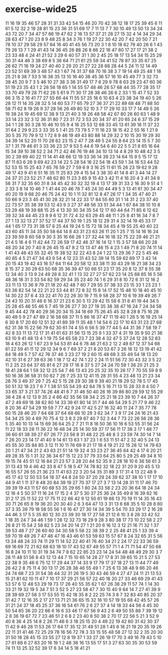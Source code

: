 # exercise-wide25
11
16
19
35
46
57
28
31
31
33
42
54
15
46
20
70
42
38
12
18
17
25
39
45
6
11
61
5
12
32
2
19
28
81
15
23
36
31
51
69
17
7
11
13
7
7
30
10
49
13
50
13
34
24
43
72
20
7
34
47
57
66
19
47
62
2
16
13
57
37
21
28
27
15
32
4
14
34
29
34
28
63
47
1
20
23
8
9
48
25
8
34
3
76
1
19
27
22
30
42
20
7
42
20
50
7
21
78
10
37
29
58
29
57
64
16
40
41
45
56
73
20
3
1
8
10
18
62
79
40
26
6
1
43
79
26
13
7
1
29
41
43
14
36
45
26
88
26
8
66
22
16
47
60
17
27
17
21
38
2
23
33
48
4
24
41
21
52
3
29
6
40
57
31
1
30
2
45
25
18
17
13
54
34
15
25
29
30
31
44
46
3
38
69
8
5
36
64
71
21
61
25
59
34
41
52
78
87
33
35
67
25
26
62
71
16
19
24
27
40
40
2
29
20
21
27
22
28
68
28
44
5
24
11
12
14
49
23
52
51
69
39
3
48
57
43
1
67
74
31
37
68
70
16
38
3
7
19
14
49
25
48
1
18
25
21
8
38
7
53
5
16
36
35
13
10
16
40
38
45
36
57
16
10
45
49
77
3
32
73
38
45
20
9
7
3
5
46
10
27
38
3
36
31
49
17
7
6
29
9
78
8
63
29
23
47
60
36
51
19
23
35
43
1
2
28
56
18
65
1
14
55
57
48
46
26
57
68
44
35
77
28
35
17
33
70
49
79
28
71
62
26
5
61
9
71
30
17
28
38
46
26
6
2
33
1
15
41
7
52
33
66
3
15
2
16
41
77
27
55
66
44
11
55
57
25
18
6
10
63
4
23
38
34
19
40
5
26
28
12
11
14
35
28
32
5
14
60
53
77
65
79
27
36
37
21
22
89
68
48
71
88
50
58
71
62
8
19
26
9
37
28
56
26
49
80
52
10
3
7
17
29
10
33
17
7
14
49
5
26
19
38
24
19
45
69
12
38
9
13
21
40
3
19
26
48
58
42
67
80
26
60
63
1
48
9
33
14
23
32
3
12
36
31
80
7
23
31
72
3
53
20
34
37
41
20
65
24
6
37
15
29
34
1
1
28
30
3
28
10
46
10
55
9
4
16
25
53
12
68
33
45
13
61
39
16
11
37
22
31
64
2
29
9
23
3
33
35
5
1
41
25
73
79
5
7
11
16
23
18
15
42
2
55
16
1
21
9
30
5
35
70
79
9
12
1
72
8
9
46
19
49
43
80
88
14
29
32
2
10
15
30
19
29
30
34
39
14
52
20
11
70
28
62
23
15
2
47
7
28
49
5
24
55
8
64
23
14
15
5
7
30
37
1
31
79
46
61
3
33
36
23
37
9
53
5
44
6
19
54
6
40
22
5
5
21
8
65
16
64
15
34
39
10
38
52
2
34
71
2
42
46
76
19
46
34
10
13
14
4
8
29
10
48
42
3
5
30
2
39
69
40
22
11
14
41
48
66
12
19
33
36
14
39
23
14
64
15
9
5
15
17
12
87
11
63
6
26
9
69
42
23
14
22
5
28
54
16
22
54
18
43
59
1
34
16
53
44
52
52
53
15
15
25
43
7
65
76
59
27
7
59
6
9
3
16
25
11
61
15
26
23
19
62
9
28
49
17
43
9
41
6
51
16
35
11
25
83
29
4
15
54
3
38
30
41
14
8
41
3
44
14
27
24
37
21
23
52
21
7
48
62
80
11
23
3
65
9
15
43
3
42
11
4
16
20
4
3
41
34
8
56
31
7
32
35
60
31
8
34
45
42
30
32
32
19
4
13
17
39
31
33
2
16
30
9
51
4
1
2
33
3
8
14
10
46
7
1
41
44
20
46
78
7
45
24
30
44
49
5
3
13
41
61
30
34
47
40
20
19
9
68
20
46
75
24
42
10
1
11
32
81
12
8
47
26
17
1
34
35
47
40
21
50
66
9
23
3
45
41
30
28
32
21
14
22
33
17
84
55
60
31
1
14
31
2
23
37
40
22
73
57
35
38
39
53
12
43
9
3
27
37
48
56
33
51
34
44
1
67
84
38
10
10
8
53
29
48
19
39
88
15
25
4
13
30
30
34
35
54
12
17
60
44
64
71
85
6
12
62
39
32
34
44
45
23
8
9
6
12
31
72
4
32
63
29
45
48
11
1
25
8
41
18
34
7
8
7
27
1
13
32
13
27
37
52
17
44
37
50
19
1
25
18
12
29
31
4
32
14
19
45
33
17
44
1
65
17
73
31
38
57
8
25
44
19
24
5
15
72
18
34
45
4
19
55
25
40
40
22
43
60
45
11
34
35
50
58
64
14
8
43
31
23
63
26
11
20
1
25
7
15
14
16
16
24
23
39
59
8
60
58
9
30
3
35
16
66
26
1
27
32
44
16
18
32
75
22
29
46
21
21
21
4
5
16
4
6
11
42
44
72
26
59
17
42
46
37
16
14
12
1
15
3
57
58
66
20
28
48
20
34
20
7
40
8
26
45
15
47
8
2
13
13
47
46
15
4
23
1
49
71
8
20
74
11
14
1
41
43
46
43
55
32
45
19
38
52
32
22
43
8
24
1
22
13
29
36
7
22
5
45
46
40
85
4
5
21
47
34
43
9
54
4
12
23
31
43
52
39
14
15
59
62
69
17
3
42
14
20
15
43
19
42
43
16
57
64
11
64
20
58
12
33
38
11
30
43
29
16
21
38
34
23
8
15
37
2
30
29
63
50
68
35
36
39
47
50
66
51
23
17
35
20
8
12
37
8
55
38
12
34
40
3
13
9
24
49
28
8
32
41
1
13
32
27
27
57
62
23
14
25
68
85
16
5
56
48
36
18
31
3
33
54
82
59
29
34
35
23
40
74
1
6
29
31
8
10
72
6
31
12
16
2
33
11
13
13
36
9
79
21
18
20
42
48
7
60
7
29
55
37
38
33
23
15
33
1
23
23
1
63
36
82
54
14
22
21
22
53
44
81
72
8
32
15
8
14
17
52
15
48
10
18
40
45
10
14
30
22
37
6
4
33
22
41
70
22
26
30
19
7
15
9
58
28
37
10
6
19
39
49
26
7
24
43
10
20
31
46
6
16
37
21
23
6
30
5
13
29
42
15
58
6
31
8
41
19
44
34
5
25
28
45
46
55
46
5
7
45
19
26
27
7
30
27
19
35
38
38
47
16
24
7
24
34
58
9
45
44
42
78
40
29
36
20
34
15
34
16
69
75
26
45
45
32
8
28
8
75
16
28
40
49
5
9
27
47
89
2
16
58
68
37
11
5
86
16
37
47
11
19
40
1
26
5
16
19
25
14
6
30
8
17
20
60
12
51
32
41
89
39
11
35
48
1
14
54
6
22
17
10
63
31
23
27
68
62
31
38
15
22
56
79
62
30
61
74
4
55
6
56
5
39
77
44
5
44
31
36
7
58
19
7
42
8
33
11
13
72
17
31
41
61
63
31
56
13
15
25
9
1
33
37
4
31
19
35
9
50
21
36
63
10
9
41
48
13
4
1
19
75
54
65
58
23
7
23
38
4
32
47
5
37
24
12
28
52
83
18
4
63
26
12
1
67
23
9
54
53
81
44
6
78
46
21
63
2
12
2
49
87
12
37
54
68
61
22
59
41
11
12
29
12
34
9
6
7
69
37
2
21
8
20
53
67
3
26
16
12
13
19
41
42
84
18
49
5
7
57
42
76
37
46
3
23
27
19
2
60
15
48
69
3
35
49
54
18
13
20
42
10
31
6
27
39
63
36
1
18
7
12
42
74
1
22
2
24
11
51
56
72
30
43
32
3
5
22
11
2
25
23
64
37
65
81
6
27
29
17
16
8
37
5
27
24
24
70
59
1
38
20
21
25
3
18
41
28
64
1
59
32
12
25
54
7
46
13
43
20
25
32
35
10
26
17
7
70
55
59
8
9
50
16
38
36
58
31
50
62
7
26
7
25
33
12
41
15
28
31
55
4
23
48
13
21
23
34
28
76
3
49
37
29
7
25
42
5
15
28
29
30
38
9
39
40
21
18
29
52
78
5
17
45
50
51
32
18
23
7
6
7
1
38
51
55
54
29
42
64
78
5
16
71
13
15
28
33
8
4
50
7
33
65
37
3
21
37
74
26
48
41
6
7
31
46
50
40
26
16
39
86
80
29
59
12
55
29
38
4
28
4
12
13
9
35
2
4
66
42
35
56
58
34
2
25
21
18
23
39
10
7
44
26
37
47
2
49
69
18
38
62
80
14
33
39
61
80
14
31
7
44
46
54
29
5
21
77
9
46
22
8
20
36
47
54
29
19
59
7
77
42
9
24
17
42
5
27
16
32
40
11
24
7
35
77
78
60
15
28
46
20
7
64
68
37
64
68
66
10
29
3
62
34
7
3
9
17
24
24
16
21
43
54
34
25
30
4
69
70
75
4
12
3
8
3
29
67
40
7
52
3
44
7
73
22
26
56
28
36
5
35
40
10
13
14
15
69
36
64
25
2
7
21
11
8
16
50
36
10
16
6
53
55
31
56
24
11
22
18
33
28
11
36
22
16
48
34
25
14
30
59
37
17
56
11
17
38
3
17
1
48
77
36
60
61
38
39
27
67
26
77
23
56
8
31
48
22
25
46
8
3
23
59
74
30
14
7
14
7
26
20
23
14
17
41
40
9
14
61
13
63
1
37
23
1
6
53
11
51
47
2
32
40
5
24
13
45
55
30
35
84
85
3
12
11
10
11
76
69
9
21
17
18
4
19
21
22
15
28
12
14
79
63
20
1
21
47
34
21
2
43
63
21
51
14
19
32
4
33
23
27
36
45
64
42
4
17
6
20
21
49
28
35
15
1
31
32
36
34
67
15
12
23
37
79
33
64
25
80
5
29
25
49
34
8
10
19
15
74
45
51
12
16
84
21
23
57
3
28
20
44
52
35
9
2
28
18
10
6
36
56
61
3
31
13
43
19
4
46
42
33
8
47
5
18
5
47
74
78
82
32
18
22
31
20
9
20
45
5
13
16
55
57
26
55
21
36
23
11
41
63
22
3
20
54
35
31
89
3
17
31
4
13
22
48
9
45
17
42
12
50
53
54
18
37
44
8
24
50
37
20
29
24
39
62
37
38
10
1
17
17
10
44
9
41
1
11
37
8
48
20
84
39
19
27
70
37
17
27
3
7
13
14
28
31
11
17
46
70
39
39
19
43
11
57
60
68
53
35
29
65
1
80
24
33
58
2
23
20
36
64
18
24
34
12
16
4
5
50
37
11
16
24
17
15
2
4
37
5
30
37
25
36
24
35
49
8
16
39
62
16
31
2
17
25
11
52
22
17
75
11
22
66
42
9
12
50
61
19
66
13
70
19
11
14
35
16
43
30
71
26
65
8
19
36
20
20
30
40
2
6
3
64
47
13
3
31
13
6
68
35
5
10
28
8
80
37
3
35
39
79
18
58
55
56
1
6
16
47
27
30
14
34
39
5
54
70
33
29
17
2
16
28
44
46
3
17
5
5
35
80
12
30
23
39
30
18
17
27
58
21
12
6
10
3
8
28
33
42
52
1
18
35
24
7
34
46
1
59
1
28
12
32
73
18
29
9
28
3
80
38
17
73
10
22
58
2
27
26
8
21
15
54
2
58
82
5
23
34
20
14
27
1
21
20
6
16
12
3
12
21
16
71
32
1
37
39
53
48
7
27
26
60
60
34
30
58
5
58
22
38
39
2
2
25
48
41
25
1
33
39
4
59
70
19
49
26
7
47
46
47
16
43
46
61
53
59
63
15
57
67
8
24
32
65
31
5
56
13
24
48
24
33
74
11
29
11
14
52
22
40
41
76
40
34
21
2
24
17
22
33
36
59
69
16
69
72
21
62
68
63
18
10
17
43
52
67
49
55
57
71
1
4
71
71
54
47
50
68
16
8
24
10
11
10
31
19
34
74
7
8
62
22
85
23
23
14
24
54
48
48
49
29
30
3
7
28
11
48
51
56
8
43
12
13
44
7
15
10
65
14
28
27
17
8
31
39
65
15
21
5
27
53
22
38
9
35
46
6
75
12
17
29
44
37
14
33
9
17
79
17
37
18
27
13
11
44
77
49
26
42
2
8
75
11
4
30
13
17
26
28
38
46
55
49
1
7
25
6
13
38
48
9
66
20
46
24
74
68
7
23
31
54
38
44
32
31
26
19
5
30
43
46
59
4
27
47
24
11
21
13
53
15
21
81
62
10
11
47
7
10
17
37
29
21
56
57
22
40
18
20
27
33
46
69
29
41
43
53
57
6
12
48
53
29
19
73
17
26
40
55
35
62
1
67
26
38
29
11
57
74
1
14
30
33
21
19
32
19
5
34
7
51
3
52
5
27
23
58
47
7
30
15
40
9
64
14
7
27
41
39
9
28
39
69
27
58
3
17
53
55
15
42
18
35
8
2
22
25
74
3
8
7
32
83
40
85
20
37
31
42
7
12
16
35
2
17
27
13
71
21
36
65
15
32
16
10
57
19
55
68
42
45
57
26
31
21
24
37
18
45
25
37
36
16
54
61
76
2
6
27
37
4
14
18
33
44
56
4
45
30
50
54
65
36
20
22
66
6
16
6
33
46
17
67
56
9
43
2
6
49
50
55
88
7
39
19
12
2
8
36
19
67
72
7
23
46
51
2
6
8
2
23
40
8
50
38
2
70
17
22
58
5
21
3
52
9
40
8
36
4
25
14
8
2
26
71
46
6
3
18
25
15
20
4
49
22
19
42
60
31
42
30
37
11
42
9
46
28
11
53
26
17
64
17
35
12
31
49
51
28
1
45
6
18
21
19
20
35
19
26
22
11
31
41
46
72
25
29
78
16
56
72
78
3
33
15
55
48
58
27
12
32
2
35
20
30
31
50
18
28
45
15
33
55
27
12
8
19
37
1
33
27
26
19
17
70
3
49
16
79
43
5
10
27
61
68
6
27
83
20
16
19
1
2
48
36
16
13
55
17
51
3
27
63
30
35
30
53
59
74
11
13
25
32
52
39
17
6
34
14
5
18
41
21

